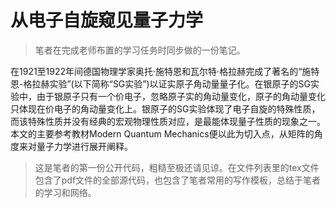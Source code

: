 # 从电子自旋窥见量子力学
>笔者在完成老师布置的学习任务时同步做的一份笔记。
>
在1921至1922年间德国物理学家奥托·施特恩和瓦尔特·格拉赫完成了著名的“施特恩-格拉赫实验”(以下简称“SG实验”)以证实原子角动量量子化。在银原子的SG实验中，由于银原子只有一个价电子，忽略原子实的角动量变化，原子的角动量变化只体现在价电子的角动量变化上。银原子的SG实验体现了电子自旋的特殊性质，而该特殊性质并没有经典的宏观物理性质对应，是最能体现量子性质的现象之一。本文的主要参考教材Modern Quantum Mechanics便以此为切入点，从矩阵的角度来对量子力学进行展开阐释。

>这是笔者的第一份公开代码，粗糙至极还请见谅。在文件列表里的tex文件包含了pdf文件的全部源代码，也包含了笔者常用的写作模板，总结于笔者的学习和网络。
